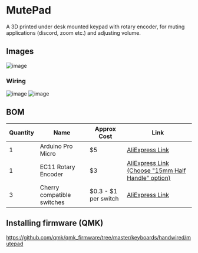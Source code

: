 # MutePad
A 3D printed under desk mounted keypad with rotary encoder, for muting applications (discord, zoom etc.) and adjusting volume.

## Images
![image](https://user-images.githubusercontent.com/15612025/157335123-a76ce059-86b4-4484-9bb2-0abff8a13cc8.png)

### Wiring
![image](https://user-images.githubusercontent.com/15612025/157336673-ad348e3d-4314-4703-afe0-a43a6f73b892.png)
![image](https://user-images.githubusercontent.com/15612025/157335150-8491553f-a7dc-462a-a6af-bc4be223b703.png)

## BOM
| Quantity | Name | Approx Cost | Link |
|----------|------|-------------|------|
|1|Arduino Pro Micro|$5|[AliExpress Link](https://www.aliexpress.com/item/32768308647.html?spm=a2g0o.productlist.0.0.181945c3oLxLvn&algo_pvid=790325b2-4713-4435-ae54-3f5f26b4215d&algo_exp_id=790325b2-4713-4435-ae54-3f5f26b4215d-1&pdp_ext_f=%7B%22sku_id%22%3A%2212000024349272661%22%7D&pdp_pi=-1%3B4.56%3B-1%3BUSD+1.78%40salePrice%3BUSD%3Bsearch-mainSearch)|
|1|EC11 Rotary Encoder|$3|[AliExpress Link (Choose "15mm Half Handle" option)](https://www.aliexpress.com/item/10000056483250.html?spm=a2g0o.productlist.0.0.79f62f17Sjj7eC&algo_pvid=4549461e-8ad8-4ebc-a312-1deae58d8032&algo_exp_id=4549461e-8ad8-4ebc-a312-1deae58d8032-0&pdp_ext_f=%7B%22sku_id%22%3A%2220000000116682147%22%7D&pdp_pi=-1%3B1.97%3B-1%3B-1%40salePrice%3BUSD%3Bsearch-mainSearch)|
|3|Cherry compatible switches|$0.3 - $1 per switch|[AliExpress Link](https://www.aliexpress.com/item/1005002107758531.html?spm=a2g0o.productlist.0.0.28d514b9BrDpXC&algo_pvid=5b21241f-68e7-4114-92f1-03a80a227005&algo_exp_id=5b21241f-68e7-4114-92f1-03a80a227005-14&pdp_ext_f=%7B%22sku_id%22%3A%2212000020962319192%22%7D&pdp_pi=-1%3B6.5%3B-1%3BUSD+3.84%40salePrice%3BUSD%3Bsearch-mainSearch)|

## Installing firmware (QMK)
https://github.com/qmk/qmk_firmware/tree/master/keyboards/handwired/mutepad

